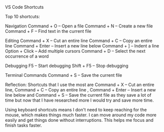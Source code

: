 VS Code Shortcuts

Top 10 shortcuts:

Navigation
Command + O – Open a file
Command + N – Create a new file
Command + F – Find text in the current file

Editing
Command + X – Cut an entire line
Command + C – Copy an entire line
Command + Enter – Insert a new line below
Command + ] – Indent a line
Option + Click – Add multiple cursors
Command + D – Select the next occurrence of a word

Debugging
F5 – Start debugging
Shift + F5 – Stop debugging

Terminal Commands
Command + S – Save the current file

Reflection:
Shortcuts that I use the most are Command + X – Cut an entire line, Command + C – Copy an entire line , Command + Enter – Insert a new line below and Command + S – Save the current file as they save a lot of time but now that I have researched more I would try and save more time.

Using keyboard shortcuts means I don't need to keep reaching for the mouse, which makes things much faster. I can move around my code more easily and get things done without interruptions. This helps me focus and finish tasks faster.